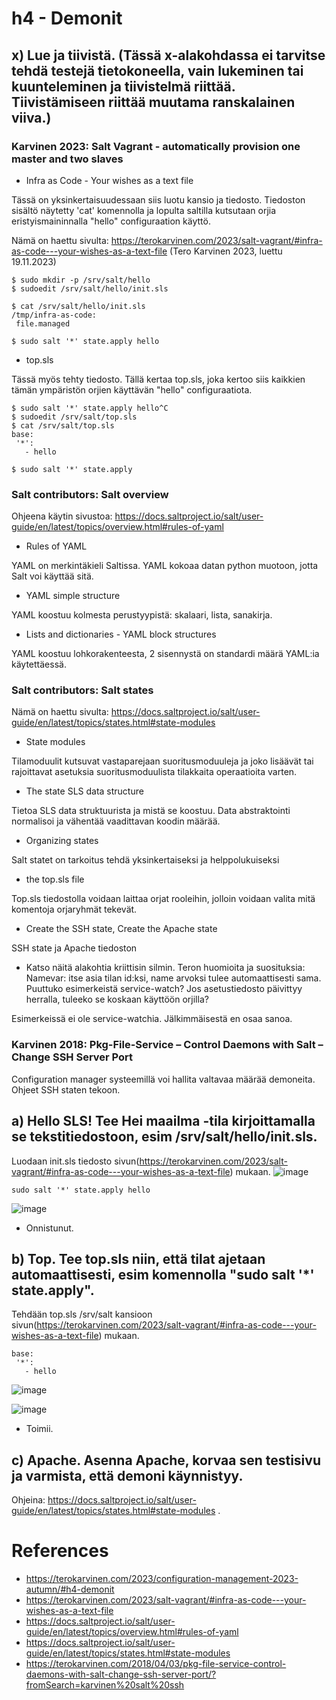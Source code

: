 # h4 - Demonit

## x) Lue ja tiivistä. (Tässä x-alakohdassa ei tarvitse tehdä testejä tietokoneella, vain lukeminen tai kuunteleminen ja tiivistelmä riittää. Tiivistämiseen riittää muutama ranskalainen viiva.)

### Karvinen 2023: Salt Vagrant - automatically provision one master and two slaves
- Infra as Code - Your wishes as a text file

Tässä on yksinkertaisuudessaan siis luotu kansio ja tiedosto. Tiedoston sisältö näytetty 'cat' komennolla ja lopulta saltilla kutsutaan orjia eristyismaininnalla "hello" configuraation käyttö.

Nämä on haettu sivulta: https://terokarvinen.com/2023/salt-vagrant/#infra-as-code---your-wishes-as-a-text-file (Tero Karvinen 2023, luettu 19.11.2023)

 ```
$ sudo mkdir -p /srv/salt/hello
$ sudoedit /srv/salt/hello/init.sls

$ cat /srv/salt/hello/init.sls
/tmp/infra-as-code:
  file.managed

$ sudo salt '*' state.apply hello
```

- top.sls

Tässä myös tehty tiedosto. Tällä kertaa top.sls, joka kertoo siis kaikkien tämän ympäristön orjien käyttävän "hello" configuraatiota.

 ```
$ sudo salt '*' state.apply hello^C
$ sudoedit /srv/salt/top.sls
$ cat /srv/salt/top.sls
base:
  '*':
    - hello

 ```
 ```
$ sudo salt '*' state.apply
   ```


### Salt contributors: Salt overview
Ohjeena käytin sivustoa: https://docs.saltproject.io/salt/user-guide/en/latest/topics/overview.html#rules-of-yaml
- Rules of YAML

YAML on merkintäkieli Saltissa. YAML kokoaa datan python muotoon, jotta Salt voi käyttää sitä.

- YAML simple structure

YAML koostuu kolmesta perustyypistä: skalaari, lista, sanakirja.

- Lists and dictionaries - YAML block structures

YAML koostuu lohkorakenteesta, 2 sisennystä on standardi määrä YAML:ia käytettäessä.


### Salt contributors: Salt states
Nämä on haettu sivulta: https://docs.saltproject.io/salt/user-guide/en/latest/topics/states.html#state-modules
- State modules

Tilamoduulit kutsuvat vastaparejaan suoritusmoduuleja ja joko lisäävät tai rajoittavat asetuksia suoritusmoduulista tilakkaita operaatioita varten.

- The state SLS data structure

Tietoa SLS data struktuurista ja mistä se koostuu. Data abstraktointi normalisoi ja vähentää vaadittavan koodin määrää.

- Organizing states

Salt statet on tarkoitus tehdä yksinkertaiseksi ja helppolukuiseksi

-  the top.sls file

Top.sls tiedostolla voidaan laittaa orjat rooleihin, jolloin voidaan valita mitä komentoja orjaryhmät tekevät.

- Create the SSH state, Create the Apache state

SSH state ja Apache tiedoston 

- Katso näitä alakohtia kriittisin silmin. Teron huomioita ja suosituksia:
Namevar: itse asia tilan id:ksi, name arvoksi tulee automaattisesti sama. Puuttuko esimerkeistä service-watch? Jos asetustiedosto päivittyy herralla, tuleeko se koskaan käyttöön orjilla?

Esimerkeissä ei ole service-watchia. Jälkimmäisestä en osaa sanoa.

### Karvinen 2018: Pkg-File-Service – Control Daemons with Salt – Change SSH Server Port

Configuration manager systeemillä voi hallita valtavaa määrää demoneita. Ohjeet SSH staten tekoon.

## a) Hello SLS! Tee Hei maailma -tila kirjoittamalla se tekstitiedostoon, esim /srv/salt/hello/init.sls.
Luodaan init.sls tiedosto sivun(https://terokarvinen.com/2023/salt-vagrant/#infra-as-code---your-wishes-as-a-text-file) mukaan.
![image](https://github.com/Kingis60K/palvelinten-hallinta/assets/114500197/e09e3dfa-03e9-4a33-b441-df6ec1b06b2d)

 ```
sudo salt '*' state.apply hello
 ```
 ![image](https://github.com/Kingis60K/palvelinten-hallinta/assets/114500197/57a10a87-46c6-4026-abf4-46369dc2a673)
 
- Onnistunut.

## b) Top. Tee top.sls niin, että tilat ajetaan automaattisesti, esim komennolla "sudo salt '*' state.apply".
Tehdään top.sls /srv/salt kansioon sivun(https://terokarvinen.com/2023/salt-vagrant/#infra-as-code---your-wishes-as-a-text-file) mukaan.
 ```
base:
  '*':
    - hello
 ```
![image](https://github.com/Kingis60K/palvelinten-hallinta/assets/114500197/9fff931c-f9be-4170-806f-f2e80bd71208)

![image](https://github.com/Kingis60K/palvelinten-hallinta/assets/114500197/8ee7d7e9-6eb8-4d0c-8137-4ceb2056c66a)

- Toimii.

## c) Apache. Asenna Apache, korvaa sen testisivu ja varmista, että demoni käynnistyy.
Ohjeina: https://docs.saltproject.io/salt/user-guide/en/latest/topics/states.html#state-modules .


# References
- https://terokarvinen.com/2023/configuration-management-2023-autumn/#h4-demonit
- https://terokarvinen.com/2023/salt-vagrant/#infra-as-code---your-wishes-as-a-text-file
- https://docs.saltproject.io/salt/user-guide/en/latest/topics/overview.html#rules-of-yaml
- https://docs.saltproject.io/salt/user-guide/en/latest/topics/states.html#state-modules
- https://terokarvinen.com/2018/04/03/pkg-file-service-control-daemons-with-salt-change-ssh-server-port/?fromSearch=karvinen%20salt%20ssh
